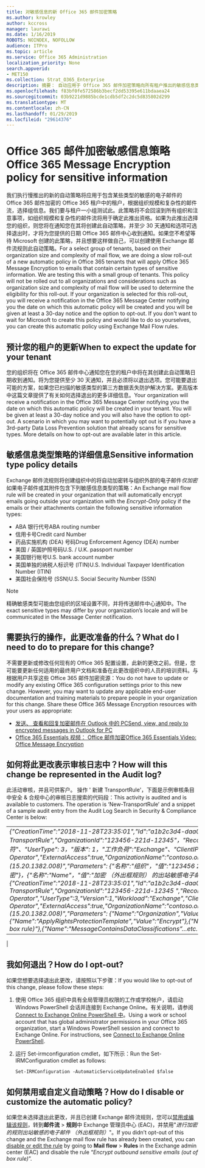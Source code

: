 ```yaml
---
title: 对敏感信息的新 Office 365 邮件加密策略
ms.author: krowley
author: kccross
manager: laurawi
ms.date: 1/16/2019
ROBOTS: NOINDEX, NOFOLLOW
audience: ITPro
ms.topic: article
ms.service: Office 365 Administration
localization_priority: None
search.appverid:
- MET150
ms.collection: Strat_O365_Enterprise
description: 摘要： 自动应用于 Office 365 邮件加密策略向所有租户推出的敏感信息类型。
ms.openlocfilehash: f83bf0fe572586b3becf2dd53395e611bdaaea24
ms.sourcegitcommit: 03b9221d9885bcde1cdb5df2c2dc5d835802d299
ms.translationtype: MT
ms.contentlocale: zh-CN
ms.lasthandoff: 01/29/2019
ms.locfileid: "29614376"
---
```

# <a name="office-365-message-encryption-policy-for-sensitive-information"></a><span data-ttu-id="2c9dc-103">Office 365 邮件加密敏感信息策略</span><span class="sxs-lookup"><span data-stu-id="2c9dc-103">Office 365 Message Encryption policy for sensitive information</span></span>

<span data-ttu-id="2c9dc-p101">我们执行慢推出的新的自动策略将应用于包含某些类型的敏感的电子邮件的 Office 365 邮件加密的 Office 365 租户中的租户，根据组织规模和复杂性的邮件流，选择组信息。我们要与租户一小组测试此。此策略将不会回滚到所有组织和注意事项，如组织规模和复杂性的邮件流将用于确定此推出资格。如果为此推出选择您的组织，则您将在通知您在其将创建此自动策略，并至少 30 天通知和选项可选择退出时，才将为您提供的日期 Office 365 邮件中心收到通知。如果您不希望等待 Microsoft 创建的此策略，并且想要这样做自己，可以创建使用 Exchange 邮件流规则此自动策略。</span><span class="sxs-lookup"><span data-stu-id="2c9dc-p101">For a select group of tenants, based on their organization size and complexity of mail flow, we are doing a slow roll-out of a new automatic policy in Office 365 tenants that will apply Office 365 Message Encryption to emails that contain certain types of sensitive information. We are testing this with a small group of tenants. This policy will not be rolled out to all organizations and considerations such as organization size and complexity of mail flow will be used to determine the eligibility for this roll-out. If your organization is selected for this roll-out, you will receive a notification in the Office 365 Message Center notifying you the date on which this automatic policy will be created and you will be given at least a 30-day notice and the option to opt-out. If you don't want to wait for Microsoft to create this policy and would like to do so yourselves, you can create this automatic policy using Exchange Mail Flow rules.</span></span>

## <a name="when-to-expect-the-update-for-your-tenant"></a><span data-ttu-id="2c9dc-107">预计您的租户的更新</span><span class="sxs-lookup"><span data-stu-id="2c9dc-107">When to expect the update for your tenant</span></span>

<span data-ttu-id="2c9dc-p102">您的组织将在 Office 365 邮件中心通知您在您的租户中将在其创建此自动策略日期收到通知。将为您提供至少 30 天通知，并且必须将以退出选项。您可能要退出可能的方案，如果您已扫描的敏感类型的第三方数据丢失防护解决方案。更高版本中这篇文章提供了有关如何选择退出的更多详细信息。</span><span class="sxs-lookup"><span data-stu-id="2c9dc-p102">Your organization will receive a notification in the Office 365 Message Center notifying you the date on which this automatic policy will be created in your tenant. You will be given at least a 30-day notice and you will also have the option to opt-out. A scenario in which you may want to potentially opt out is if you have a 3rd-party Data Loss Prevention solution that already scans for sensitive types. More details on how to opt-out are available later in this article.</span></span>

## <a name="sensitive-information-type-policy-details"></a><span data-ttu-id="2c9dc-111">敏感信息类型策略的详细信息</span><span class="sxs-lookup"><span data-stu-id="2c9dc-111">Sensitive information type policy details</span></span>

<span data-ttu-id="2c9dc-112">Exchange 邮件流规则将创建组织中的将自动加密转与组织外部的电子邮件*仅加密*如果电子邮件或其附件包含下列敏感信息类型的策略：</span><span class="sxs-lookup"><span data-stu-id="2c9dc-112">An Exchange mail flow rule will be created in your organization that will automatically encrypt emails going outside your organization with the *Encrypt-Only* policy if the emails or their attachments contain the following sensitive information types:</span></span>

- <span data-ttu-id="2c9dc-113">ABA 银行代号</span><span class="sxs-lookup"><span data-stu-id="2c9dc-113">ABA routing number</span></span>
- <span data-ttu-id="2c9dc-114">信用卡号</span><span class="sxs-lookup"><span data-stu-id="2c9dc-114">Credit card Number</span></span>
- <span data-ttu-id="2c9dc-115">药品实施机构 (DEA) 号码</span><span class="sxs-lookup"><span data-stu-id="2c9dc-115">Drug Enforcement Agency (DEA) number</span></span>
- <span data-ttu-id="2c9dc-p103">美国 / 英国护照号码</span><span class="sxs-lookup"><span data-stu-id="2c9dc-p103">U.S. / U.K. passport number</span></span>
- <span data-ttu-id="2c9dc-118">美国银行帐号</span><span class="sxs-lookup"><span data-stu-id="2c9dc-118">U.S. bank account number</span></span>
- <span data-ttu-id="2c9dc-119">美国单独的纳税人标识号 (ITIN)</span><span class="sxs-lookup"><span data-stu-id="2c9dc-119">U.S. Individual Taxpayer Identification Number (ITIN)</span></span>
- <span data-ttu-id="2c9dc-120">美国社会保险号 (SSN)</span><span class="sxs-lookup"><span data-stu-id="2c9dc-120">U.S. Social Security Number (SSN)</span></span>

> [!Note]
> <span data-ttu-id="2c9dc-121">精确敏感类型可能由您组织的区域设置不同，并将传送邮件中心通知中。</span><span class="sxs-lookup"><span data-stu-id="2c9dc-121">The exact sensitive types may differ by your organization’s locale and will be communicated in the Message Center notification.</span></span>

## <a name="what-do-i-need-to-do-to-prepare-for-this-change"></a><span data-ttu-id="2c9dc-122">需要执行的操作，此更改准备的什么？</span><span class="sxs-lookup"><span data-stu-id="2c9dc-122">What do I need to do to prepare for this change?</span></span>

<span data-ttu-id="2c9dc-p104">不需要更新或修改任何现有的 Office 365 配置设置，此新的更改之前。但是，您可能要更新任何适用的最终用户文档和准备在此更改组织中的人员的培训资料。与根据用户共享这些 Office 365 邮件加密资源：</span><span class="sxs-lookup"><span data-stu-id="2c9dc-p104">You do not have to update or modify any existing Office 365 configuration settings prior to this new change. However, you may want to update any applicable end-user documentation and training materials to prepare people in your organization for this change. Share these Office 365 Message Encryption resources with your users as appropriate:</span></span>

- [<span data-ttu-id="2c9dc-126">发送、 查看和回复加密邮件在 Outlook 中的 PC</span><span class="sxs-lookup"><span data-stu-id="2c9dc-126">Send, view, and reply to encrypted messages in Outlook for PC</span></span>](https://support.office.com/article/send-view-and-reply-to-encrypted-messages-in-outlook-for-pc-eaa43495-9bbb-4fca-922a-df90dee51980)
- [<span data-ttu-id="2c9dc-127">Office 365 Essentials 视频： Office 邮件加密</span><span class="sxs-lookup"><span data-stu-id="2c9dc-127">Office 365 Essentials Video: Office Message Encryption</span></span>](https://youtu.be/CQR0cG_iEUc)

## <a name="how-will-this-change-be-represented-in-the-audit-log"></a><span data-ttu-id="2c9dc-128">如何将此更改表示审核日志中？</span><span class="sxs-lookup"><span data-stu-id="2c9dc-128">How will this change be represented in the Audit log?</span></span>

<span data-ttu-id="2c9dc-p105">此活动审核，并且可供客户。 操作 ' 新建 TransportRule'，下面是示例审核条目中安全 & 合规中心的审核日志搜索的代码段：</span><span class="sxs-lookup"><span data-stu-id="2c9dc-p105">This activity is audited and is available to customers.  The operation is ‘New-TransportRule’ and a snippet of a sample audit entry from the Audit Log Search in Security & Compliance Center is below:</span></span>

|     |
| --- |
| <span data-ttu-id="2c9dc-131">*{"CreationTime":"2018-11-28T23:35:01","Id":"a1b2c3d4-daa0-4c4f-a019-03a1234a1b0c","Operation":"New-TransportRule","OrganizationId":"123456-221d-12345"，"RecordType": 1，"ResultStatus":"True"，"UserKey":"Microsoft 运算符"、"UserType": 3，"版本": 1，"工作负荷":"Exchange"、"ClientIP":"123.456.147.68:17584"，"ObjectId":""，"UserId":"Microsoft Operator","ExternalAccess":true,"OrganizationName":"contoso.onmicrosoft.com","OriginatingServer":"CY4PR13MBXXXX (15.20.1382.008)","Parameters": {"名称":"组织"，"值":"123456 221 d-12346"{"名称":"ApplyRightsProtectionTemplate"，"值":"加密"}，{"名称":"Name"，"值":"加密 （外出框规则） 的出站敏感电子邮件"}，{"名称":"MessageContainsDataClassifications"等。*</span><span class="sxs-lookup"><span data-stu-id="2c9dc-131">*{"CreationTime":"2018-11-28T23:35:01","Id":"a1b2c3d4-daa0-4c4f-a019-03a1234a1b0c","Operation":"New-TransportRule","OrganizationId":"123456-221d-12345 ","RecordType":1,"ResultStatus":"True","UserKey":"Microsoft Operator","UserType":3,"Version":1,"Workload":"Exchange","ClientIP":"123.456.147.68:17584","ObjectId":"","UserId":"Microsoft Operator","ExternalAccess":true,"OrganizationName":"contoso.onmicrosoft.com","OriginatingServer":"CY4PR13MBXXXX (15.20.1382.008)","Parameters": {"Name":"Organization","Value":"123456-221d-12346"{"Name":"ApplyRightsProtectionTemplate","Value":"Encrypt"},{"Name":"Name","Value":"Encrypt outbound sensitive emails (out of box rule)"},{"Name":"MessageContainsDataClassifications”…etc.*</span></span>
 |

## <a name="how-do-i-opt-out"></a><span data-ttu-id="2c9dc-132">我如何退出？</span><span class="sxs-lookup"><span data-stu-id="2c9dc-132">How do I opt-out?</span></span>

<span data-ttu-id="2c9dc-133">如果您想要选择退出此更改，请按照以下步骤：</span><span class="sxs-lookup"><span data-stu-id="2c9dc-133">If you would like to opt-out of this change, please follow these steps:</span></span>

1. <span data-ttu-id="2c9dc-p106">使用 Office 365 组织中具有全局管理员权限的工作或学校帐户，请启动 Windows PowerShell 会话并连接到 Exchange Online。有关说明，请参阅[Connect to Exchange Online PowerShell 中](https://aka.ms/exopowershell)。</span><span class="sxs-lookup"><span data-stu-id="2c9dc-p106">Using a work or school account that has global administrator permissions in your Office 365 organization, start a Windows PowerShell session and connect to Exchange Online. For instructions, see [Connect to Exchange Online PowerShell](https://aka.ms/exopowershell).</span></span>
2. <span data-ttu-id="2c9dc-136">运行 Set-irmconfiguration cmdlet，如下所示：</span><span class="sxs-lookup"><span data-stu-id="2c9dc-136">Run the Set-IRMConfiguration cmdlet as follows:</span></span>

   ```
   Set-IRMConfiguration -AutomaticServiceUpdateEnabled $false
   ```

## <a name="how-do-i-disable-or-customize-the-automatic-policy"></a><span data-ttu-id="2c9dc-137">如何禁用或自定义自动策略？</span><span class="sxs-lookup"><span data-stu-id="2c9dc-137">How do I disable or customize the automatic policy?</span></span>

<span data-ttu-id="2c9dc-138">如果您未选择退出此更改，并且已创建 Exchange 邮件流规则，您可以[禁用或编辑该规则](https://docs.microsoft.com/exchange/security-and-compliance/mail-flow-rules/manage-mail-flow-rules#enable-or-disable-a-mail-flow-rule)，转到**邮件流** > **规则**中 Exchange 管理员中心 (EAC)，并禁用"*进行加密的规则出站敏感的电子邮件 （外出框规则）*"。</span><span class="sxs-lookup"><span data-stu-id="2c9dc-138">If you didn’t opt-out of this change and the Exchange mail flow rule has already been created, you can [disable or edit the rule](https://docs.microsoft.com/exchange/security-and-compliance/mail-flow-rules/manage-mail-flow-rules#enable-or-disable-a-mail-flow-rule) by going to **Mail flow** > **Rules** in the Exchange admin center (EAC) and disable the rule “*Encrypt outbound sensitive emails (out of box rule)*”.</span></span>
